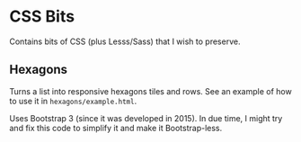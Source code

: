 # CSS Bits

Contains bits of CSS (plus Lesss/Sass) that I wish to preserve.

## Hexagons

Turns a list into responsive hexagons tiles and rows. See an example of how to use it in `hexagons/example.html`. 

Uses Bootstrap 3 (since it was developed in 2015). In due time, I might try and fix this code to simplify it and make it Bootstrap-less.
